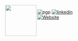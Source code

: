 <img align="left" src="https://paul-lorenc.com/static/images/monogram-192px.png" height="100" width="100">

![pgp](https://img.shields.io/badge/pgp-0x6TW8BDADfzi8x-313131?style=flat-square&labelColor=313131&color=313131)
[![linkedin](https://img.shields.io/badge/-LinkedIn-313131?style=flat-square&labelColor=313131&logo=LinkedIn&logoColor=white&color=313131)](https://www.linkedin.com/in/paul--lorenc/)  
[![Website](https://img.shields.io/badge/-paul--lorenc.com-informational?style=flat-square&logo=Safari&logoColor=white&color=313131)](https://paul-lorenc.com)
